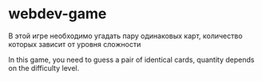 # webdev-game
В этой игре необходимо угадать пару одинаковых карт, количество которых зависит от уровня сложности

In this game, you need to guess a pair of identical cards, quantity depends on the difficulty level.
